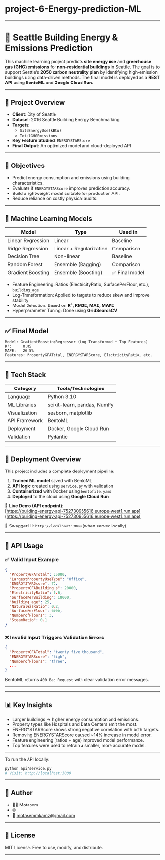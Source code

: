 # project-6-Energy-prediction-ML

---


# 🔋 Seattle Building Energy & Emissions Prediction

This machine learning project predicts **site energy use** and **greenhouse gas (GHG) emissions** for **non-residential buildings** in Seattle. The goal is to support Seattle’s **2050 carbon neutrality plan** by identifying high-emission buildings using data-driven methods. The final model is deployed as a **REST API** using **BentoML** and **Google Cloud Run**.

---

## 📌 Project Overview

- **Client**: City of Seattle  
- **Dataset**: 2016 Seattle Building Energy Benchmarking  
- **Targets**:  
  - `SiteEnergyUse(kBtu)`  
  - `TotalGHGEmissions`
- **Key Feature Studied**: `ENERGYSTARScore`
- **Final Output**: An optimized model and cloud-deployed API

---

## 🎯 Objectives

- Predict energy consumption and emissions using building characteristics.
- Evaluate if `ENERGYSTARScore` improves prediction accuracy.
- Build a lightweight model suitable for production API.
- Reduce reliance on costly physical audits.

---

## 🧠 Machine Learning Models

| Model              | Type        | Used in |
|-------------------|-------------|---------|
| Linear Regression | Linear      | Baseline |
| Ridge Regression  | Linear + Regularization | Comparison |
| Decision Tree     | Non-linear  | Baseline |
| Random Forest     | Ensemble (Bagging) | Comparison |
| Gradient Boosting | Ensemble (Boosting) | ✅ Final model |

- Feature Engineering: Ratios (ElectricityRatio, SurfacePerFloor, etc.), `building_age`
- Log-Transformation: Applied to targets to reduce skew and improve stability
- Model Selection: Based on **R², RMSE, MAE, MAPE**
- Hyperparameter Tuning: Done using **GridSearchCV**

---

## ✅ Final Model

```text
Model: GradientBoostingRegressor (Log Transformed + Top Features)
R²:     0.85  
MAPE:   26.5%  
Features: PropertyGFATotal, ENERGYSTARScore, ElectricityRatio, etc.
```

---

## 🧰 Tech Stack

| Category        | Tools/Technologies            |
|----------------|-------------------------------|
| Language       | Python 3.10                    |
| ML Libraries   | scikit-learn, pandas, NumPy    |
| Visualization  | seaborn, matplotlib            |
| API Framework  | BentoML                        |
| Deployment     | Docker, Google Cloud Run       |
| Validation     | Pydantic                       |

---

## 🚀 Deployment Overview

This project includes a complete deployment pipeline:

1. **Trained ML model** saved with BentoML
2. **API logic** created using `service.py` with validation
3. **Containerized** with Docker using `bentofile.yaml`
4. **Deployed** to the cloud using **Google Cloud Run**

🔗 **Live Demo (API endpoint)**:  
[https://building-energy-api-752730965616.europe-west1.run.app](https://building-energy-api-752730965616.europe-west1.run.app)

📘 Swagger UI: `http://localhost:3000` (when served locally)

---

## 🧪 API Usage

### ✅ Valid Input Example

```json
{
  "PropertyGFATotal": 25000,
  "LargestPropertyUseType": "Office",
  "ENERGYSTARScore": 75,
  "PropertyGFABuilding_s": 20000,
  "ElectricityRatio": 0.6,
  "SurfacePerBuilding": 18000,
  "building_age": 25,
  "NaturalGasRatio": 0.2,
  "SurfacePerFloor": 6000,
  "NumberofFloors": 3,
  "SteamRatio": 0.1
}
```

### ❌ Invalid Input Triggers Validation Errors

```json
{
  "PropertyGFATotal": "twenty five thousand",
  "ENERGYSTARScore": "high",
  "NumberofFloors": "three",
  ...
}
```

BentoML returns `400 Bad Request` with clear validation error messages.

---

---

## 📊 Key Insights

- Larger buildings → higher energy consumption and emissions.
- Property types like Hospitals and Data Centers emit the most.
- ENERGYSTARScore shows strong negative correlation with both targets.
- Removing ENERGYSTARScore caused ~14% increase in model error.
- Feature engineering (ratios + age) improved model performance.
- Top features were used to retrain a smaller, more accurate model.

---

To run the API locally:
```bash
python api/service.py
# Visit: http://localhost:3000
```

---

## 📝 Author

- 👨‍💻 Motasem 
- 🌐 
- 📧 motasemmkamz@gmail.com

---

## 📜 License

MIT License. Free to use, modify, and distribute.

---
```
